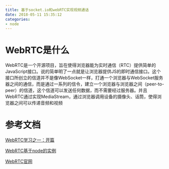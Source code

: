 ```yaml
---
title: 基于socket.io和webRTC实现视频通话
date: 2018-05-11 15:35:12
categories:
- node
---
```

# WebRTC是什么
WebRTC是一个开源项目，旨在使得浏览器能为实时通信（RTC）提供简单的JavaScript接口。说的简单明了一点就是让浏览器提供JS的即时通信接口。这个接口所创立的信道并不是像WebSocket一样，打通一个浏览器与WebSocket服务器之间的通信，而是通过一系列的信令，建立一个浏览器与浏览器之间（peer-to-peer）的信道，这个信道可以发送任何数据，而不需要经过服务器。并且WebRTC通过实现MediaStream，通过浏览器调用设备的摄像头、话筒，使得浏览器之间可以传递音频和视频
# 参考文档
[WebRTC学习之一：开篇](https://blog.csdn.net/caoshangpa/article/details/53306992)

[WebRTC基于node的实例](https://blog.csdn.net/qq_24949727/article/details/68927202)

[WebRTC官网](https://webrtc.org/)